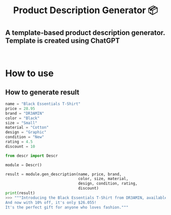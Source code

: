 <h1 align="center">Product Description Generator 📦</h1>

## A template-based product description generator. Template is created using **ChatGPT**

<br>

# How to use

## How to generate result

```python
name = "Black Essentials T-Shirt"
price = 28.95
brand = "DR3AMIN"
color = "Black"
size = "Small"
material = "Cotton"
design = "Graphic"
condition = "New"
rating = 4.5
discount = 10
```
```python
from descr import Descr

module = Descr()

result = module.gen_description(name, price, brand,
                                color, size, material,
                                design, condition, rating,
                                discount)
print(result)
>>> """Introducing the Black Essentials T-Shirt from DR3AMIN, available in Black and made of Cotton. This product is available in size Small and features a Graphic design. It is in New condition and has received a rating of 4.5 stars. Priced at only $28.95, it's a steal for such a high-quality product.
And now with 10% off, it's only $26.055!
It's the perfect gift for anyone who loves fashion."""
```